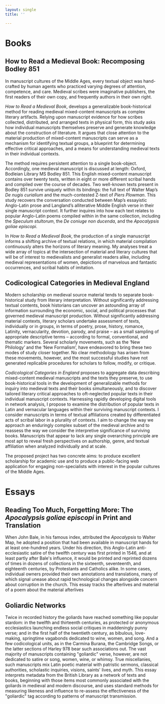 ```yaml
---
layout: single
title: ''

---
```

# Books

## How to Read a Medieval Book: Recomposing Bodley 851

In manuscript cultures of the Middle Ages, every textual object was hand-crafted by human agents who practiced varying degrees of attention, competence, and care. Medieval scribes were imaginative publishers, the first readers of their own copy, and frequently authors in their own right.

_How to Read a Medieval Book_, develops a generalizable book-historical method for reading medieval mixed-content manuscripts as complex literary artifacts. Relying upon manuscript evidence for how scribes collected, distributed, and arranged texts in physical form, this study asks how individual manuscripts themselves preserve and generate knowledge about the construction of literature. It argues that close attention to the material production of mixed-content manuscripts can serve as a mechanism for identifying textual groups, a blueprint for determining effective critical approaches, and a means for understanding medieval texts in their individual contexts.

The method requires persistent attention to a single book-object. Accordingly, one medieval manuscript is discussed at length: Oxford, Bodleian Library MS Bodley 851. This English mixed-content manuscript contains over twenty texts, written in eight or more different scribal hands and compiled over the course of decades. Two well-known texts present in Bodley 851 survive uniquely within its bindings: the full text of Walter Map’s _De nugis curialium_ and the much-contested Z-text of _Piers Plowman_. This study recovers the conversation conducted between Map’s essayistic Anglo-Latin prose and Langland’s alliterative Middle English verse in their single manuscript context. It further inquires into how each text relates to popular Anglo-Latin poems compiled within in the same collection, including the _Speculum stultorum_, the _De coniuge non ducenda_, and the _Apocalypsis goliae episcopi_.

In _How to Read a Medieval Book_, the production of a single manuscript informs a shifting archive of textual relations, in which material compilation continuously alters the horizons of literary meaning. My analyses treat a wide array of topics at the intersection of material and literary cultures that will be of interest to medievalists and generalist readers alike, including medieval representations of women, depictions of marvelous and fantastic occurrences, and scribal habits of imitation.

## Codicological Categories in Medieval England

Modern scholarship on medieval source material tends to separate book-historical study from literary interpretation. Without significantly addressing textual contents, book historians can uncover an astounding array of information surrounding the economic, social, and political processes that governed medieval manuscript production. Without significantly addressing material contexts, literary scholars undertake assessment of texts, individually or in groups, in terms of poetry, prose, history, romance, Latinity, vernacularity, devotion, parody, and praise – as a small sampling of appropriate descriptive terms – according to formal, conventional, and thematic markers. Several scholarly movements, such as the ‘New Philology’ and the ‘New Formalism’, have endeavored to bring these two modes of study closer together. No clear methodology has arisen from these movements, however, and the most successful studies have not generated replicable procedures for scholars to follow, modify, or critique.

_Codicological Categories in England_ proposes to aggregate data describing mixed-content medieval manuscripts and the texts they preserve, to use book-historical tools in the development of generalizable methods for inquiry into medieval texts and their books simultaneously, and to discover tailored literary critical approaches to oft-neglected popular texts in their individual manuscript contexts. Harnessing rapidly developing digital tools in network analysis, I propose to examine the distribution of popular texts in Latin and vernacular languages within their surviving manuscript contexts. I consider manuscripts in terms of textual affiliations created by differentiated acts of scribal labor in a plurality of contexts. I aim to change the way we approach an enduringly complex subset of the medieval archive and to reassess the way we consider the interpretive significance of surviving books. Manuscripts that appear to lack any single overarching principle are most apt to reveal fresh perspectives on authorship, genre, and textual affiliation when analyzed individually and at scale.

The proposed project has two concrete aims: to produce excellent scholarship for academic use and to produce a public-facing web application for engaging non-specialists with interest in the popular cultures of the Middle Ages.

# Essays

## Reading Too Much, Forgetting More: The _Apocalypsis goliae episcopi_ in Print and Translation

When John Bale, in his famous index, attributed the _Apocalypsis_ to Walter Map, he adopted a position that had been available in manuscript hands for at least one-hundred years. Under his direction, this Anglo-Latin anti-ecclesiastic satire of the twelfth century was first printed in 1546, and at least partly after Bale's influence, it would be printed and reprinted dozens of times in dozens of collections in the sixteenth, seventeenth, and eighteenth centuries, by Protestants and Catholics alike. In some cases, individual owners provided their own annotations and translations, many of which signal unease about rapid technological changes alongside concern about corruption in the church. This essay tracks the afterlives and material  of a poem about the material afterlives

## Goliardic Networks

Twice in recorded history the goliards have reached something like popular stardom: in the twelfth and thirteenth centuries, as protected or anonymous ecclesiastics launching endless social critiques in maddeningly punny verse; and in the first half of the twentieth century, as bibulous, love-making, springtime vagabonds dedicated to wine, women, and song. And a few codicological units, as in the Carmina Burana, the Cambridge Songs, or the latter sections of Harley 978 bear such associations out. The vast majority of manuscripts containing "goliardic" verse, however, are not dedicated to satire or song, women, wine, or whimsy. True miscellanies, such manuscripts mix Latin poetic material with patristic sermons, classical authorities, scholastic inquiries, visions, saints' lives, and myth. This essay interprets metadata from the British Library as a network of texts and books, beginning with those items most commonly associated with the goliards in medieval and modern discourse, and uses standard methods for measuring likeness and influence to re-assess the effectiveness of the "goliardic" tag according to patterns of manuscript transmission.